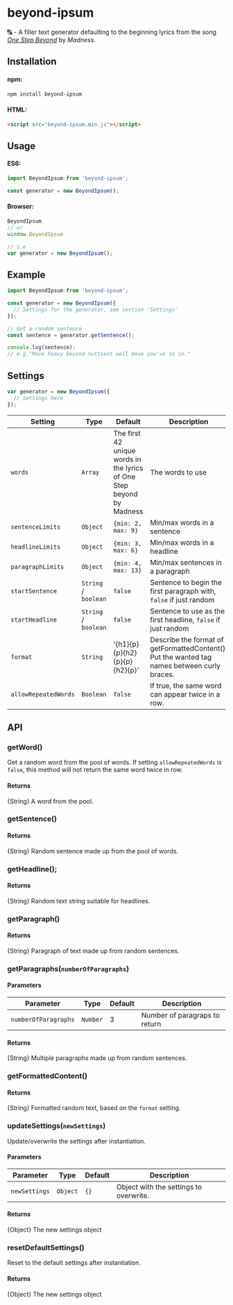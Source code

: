 # beyond-ipsum

🔠 - A filler text generator defaulting to the beginning lyrics from the song [_One Step Beyond_](https://www.youtube.com/watch?v=N-uyWAe0NhQ) by _Madness_.

## Installation

#### npm:
```bash
npm install beyond-ipsum
```

#### HTML:
```html
<script src="beyond-ipsum.min.js"></script>
```

## Usage

#### ES6:
```javascript
import BeyondIpsum from 'beyond-ipsum';

const generator = new BeyondIpsum();
```

#### Browser:
```javascript
BeyondIpsum
// or
window.BeyondIpsum

// i.e
var generator = new BeyondIpsum();
```

## Example

```javascript
import BeyondIpsum from 'beyond-ipsum';

const generator = new BeyondIpsum({
  // Settings for the generator, see section 'Settings'
});

// Get a random sentence
const sentence = generator.getSentence();

console.log(sentence);
// e.g "Move heavy beyond nuttiest well move you've to in."
```

## Settings

```javascript
var generator = new BeyondIpsum({
  // Settings here
});
```

| Setting | Type | Default | Description |
| --- | --- | --- | --- |
| `words` | `Array` | The first 42 unique words in the lyrics of One Step beyond by Madness | The words to use |
| `sentenceLimits` | `Object` | `{min: 2, max: 9}` | Min/max words in a sentence |
| `headlineLimits` | `Object` | `{min: 3, max: 6}` | Min/max words in a headline |
| `paragraphLimits` | `Object` | `{min: 4, max: 13}` |  Min/max sentences in a paragraph |
| `startSentence` | `String` / `boolean` | `false` |  Sentence to begin the first paragraph with, `false` if just random |
| `startHeadline` | `String` / `boolean` | `false` |  Sentence to use as the first headline, `false` if just random |
| `format` | `String` | '{h1}{p}{p}{h2}{p}{p}{h2}{p}' | Describe the format of getFormattedContent(). Put the wanted tag names between curly braces. |
| `allowRepeatedWords` | `Boolean` | `false` | If true, the same word can appear twice in a row. |

## API

### getWord()

Get a random word from the pool of words. If setting `allowRepeatedWords` is `false`, this method will not return the same word twice in row.

#### Returns

{String} A word from the pool.

### getSentence()

#### Returns

{String} Random sentence made up from the pool of words.

### getHeadline();

#### Returns

{String} Random text string suitable for headlines.

### getParagraph()

#### Returns

{String} Paragraph of text made up from random sentences.

### getParagraphs(`numberOfParagraphs`)

#### Parameters

| Parameter | Type | Default | Description |
| --- | --- | --- | --- |
| `numberOfParagraphs` | `Number` | 3 | Number of paragraps to return |

#### Returns

{String} Multiple paragraphs made up from random sentences.

### getFormattedContent()

#### Returns

{String} Formatted random text, based on the `format` setting.

### updateSettings(`newSettings`)

Update/overwrite the settings after instantiation.

#### Parameters

| Parameter | Type | Default | Description |
| --- | --- | --- | --- |
| `newSettings` | `Object` | `{}` | Object with the settings to overwrite. |

#### Returns

{Object} The new settings object

### resetDefaultSettings()

Reset to the default settings after instantiation.

#### Returns

{Object} The new settings object
